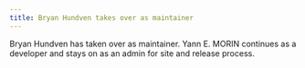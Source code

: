 ```yaml
---
title: Bryan Hundven takes over as maintainer
---
```

Bryan Hundven has taken over as maintainer. Yann E. MORIN continues
as a developer and stays on as an admin for site and release process.
